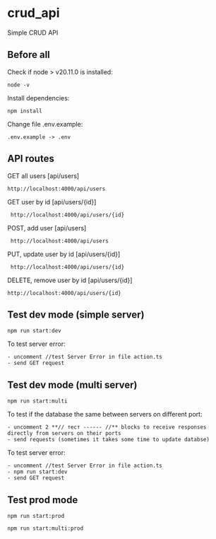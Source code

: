 # crud_api
Simple CRUD API

## Before all
Check if node \> v20.11.0 is installed:
```bush
node -v
```
Install dependencies:
```bush
npm install
```
Change file .env.example:
```bush
.env.example -> .env
```

## API routes
GET all users [api/users] 
```bush
http://localhost:4000/api/users
```

GET user by id [api/users/{id}]
```bush
 http://localhost:4000/api/users/{id}
```

POST, add user [api/users]
```bush
 http://localhost:4000/api/users
```

PUT, update user by id [api/users/{id}]
```bush
 http://localhost:4000/api/users/{id}
```

DELETE, remove user by id [api/users/{id}] 
```bush
http://localhost:4000/api/users/{id}
```

## Test dev mode (simple server)
```bush
npm run start:dev
```
To test server error: 

    - uncomment //test Server Error in file action.ts
    - send GET request

## Test dev mode (multi server)

```bush
npm run start:multi
```

To test if the database the same between servers on different port:

    - uncomment 2 **// тест ------ //** blocks to receive responses directly from servers on their ports
    - send requests (sometimes it takes some time to update databse)
To test server error: 

    - uncomment //test Server Error in file action.ts
    - npm run start:dev
    - send GET request

## Test prod mode

```bush
npm run start:prod
```
```bush
npm run start:multi:prod
```

